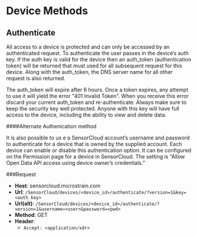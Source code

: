 Device Methods
==============

Authenticate
------------
All access to a device is protected and can only be accessed by an authenticated request. To authenticate the user passes in the device’s auth key. If the auth key is valid for the device then an auth\_token (authentication token) will be returned that must used for all subsequent request for this device. Along with the auth\_token, the DNS server name for all other request is also returned.

The auth\_token will expire after 6 hours. Once a token expires, any attempt to use it will yield the error "401 Invalid Token". When you receive this error discard your current auth\_token and re-authenticate. Always make sure to keep the security key well protected. Anyone with this key will have full access to the device, including the ability to view and delete data.

####Alternate Authenication method

It is also possible to us e a SensorCloud account’s username and password to authenticate for a device that is owned by the supplied account. Each device can enable or disable this authentication option. It can be configured on the Permission page for a device in SensorCloud. The setting is “Allow Open Data API access using device owner’s credentials.”

###Request
* **Host**: sensorcloud.microstrain.com
* **Url**: ```/SensorCloud/devices/<device_id>/authenticate/?version=1&key=<auth_key>```
* **Url(alt)**: ```/SensorCloud/devices/<device_id>/authenticate/?version=1&username=<user>&password=<pwd>```
* **Method**: GET
* **Header**:
  * ```Accept: <application/xdr>```
